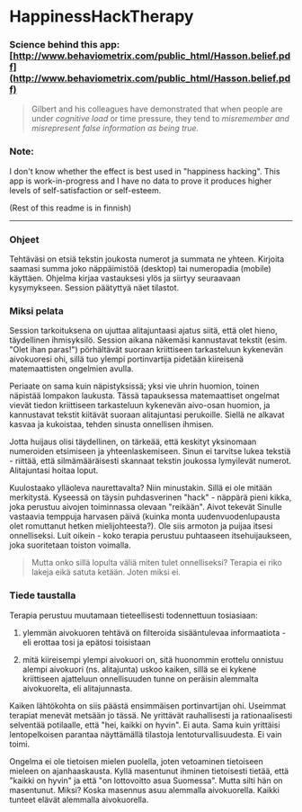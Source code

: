 # HappinessHackTherapy

### Science behind this app: [http://www.behaviometrix.com/public_html/Hasson.belief.pdf](http://www.behaviometrix.com/public_html/Hasson.belief.pdf)

> Gilbert and his colleagues have demonstrated that
when people are under *cognitive load* or time pressure, they tend
to *misremember and misrepresent false information as being true.*

### Note: 

I don't know whether the effect is best used in "happiness hacking". This app is work-in-progress and I have no data to prove it produces higher levels of self-satisfaction or self-esteem.

(Rest of this readme is in finnish)

---------


### Ohjeet 

Tehtäväsi on etsiä tekstin joukosta numerot ja summata ne yhteen. Kirjoita saamasi summa joko näppäimistöä (desktop) tai numeropadia (mobile) käyttäen. Ohjelma kirjaa vastauksesi ylös ja siirtyy seuraavaan kysymykseen. Session päätyttyä näet tilastot.

### Miksi pelata 

Session tarkoituksena on ujuttaa alitajuntaasi ajatus siitä, että olet hieno, täydellinen ihmisyksilö. Session aikana näkemäsi kannustavat tekstit (esim. "Olet ihan paras!") pörhältävät suoraan kriittiseen tarkasteluun kykenevän aivokuoresi ohi, sillä tuo ylempi portinvartija pidetään kiireisenä matemaattisten ongelmien avulla.

Periaate on sama kuin näpistyksissä; yksi vie uhrin huomion, toinen näpistää lompakon laukusta. Tässä tapauksessa matemaattiset ongelmat vievät tiedon kriittiseen tarkasteluun kykenevän aivo-osan huomion, ja kannustavat tekstit kiitävät suoraan alitajuntasi perukoille. Siellä ne alkavat kasvaa ja kukoistaa, tehden sinusta onnellisen ihmisen.

Jotta huijaus olisi täydellinen, on tärkeää, että keskityt yksinomaan numeroiden etsimiseen ja yhteenlaskemiseen. Sinun ei tarvitse lukea tekstiä - riittää, että silmämääräisesti skannaat tekstin joukossa lymyilevät numerot. Alitajuntasi hoitaa loput.

Kuulostaako ylläoleva naurettavalta? Niin minustakin. Sillä ei ole mitään merkitystä. Kyseessä on täysin puhdasverinen "hack" - näppärä pieni kikka, joka perustuu aivojen toiminnassa olevaan "reikään". Aivot tekevät Sinulle vastaavia temppuja harvasen päivä (kuinka monta uudenvuodenlupausta olet romuttanut hetken mielijohteesta?). Ole siis armoton ja puijaa itsesi onnelliseksi. Luit oikein - koko terapia perustuu puhtaaseen itsehuijaukseen, joka suoritetaan toiston voimalla.

> Mutta onko sillä lopulta väliä miten tulet onnelliseksi? Terapia ei riko lakeja eikä satuta ketään. Joten miksi ei.

### Tiede taustalla
Terapia perustuu muutamaan tieteellisesti todennettuun tosiasiaan:

1. ylemmän aivokuoren tehtävä on filteroida sisääntulevaa informaatiota - eli erottaa tosi ja epätosi toisistaan

2. mitä kiireisempi ylempi aivokuori on, sitä huonommin erottelu onnistuu
alempi aivokuori (ns. alitajunta) uskoo kaiken, sillä se ei kykene kriittiseen ajatteluun
onnellisuuden tunne on peräisin alemmalta aivokuorelta, eli alitajunnasta.

Kaiken lähtökohta on siis päästä ensimmäisen portinvartijan ohi. Useimmat terapiat menevät metsään jo tässä. Ne yrittävät rauhallisesti ja rationaalisesti selventää potilaalle, että "hei, kaikki on hyvin". Ei auta. Sama kuin yrittäisi lentopelkoisen parantaa näyttämällä tilastoja lentoturvallisuudesta. Ei vain toimi.

Ongelma ei ole tietoisen mielen puolella, joten vetoaminen tietoiseen mieleen on ajanhaaskausta. Kyllä masentunut ihminen tietoisesti tietää, että "kaikki on hyvin" ja että "on lottovoitto asua Suomessa". Mutta silti hän on masentunut. Miksi? Koska masennus asuu alemmalla aivokuorella. Kaikki tunteet elävät alemmalla aivokuorella.